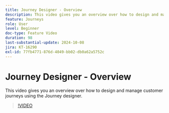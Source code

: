```yaml
---
title: Journey Designer - Overview
description: This video gives you an overview over how to design and manage customer journeys using the Journey designer.
feature: Journeys
role: User
level: Beginner
doc-type: Feature Video
duration: 98
last-substantial-update: 2024-10-08
jira: KT-16290
exl-id: 77fb4771-876d-4049-bb02-db0a62a5752c
---
```

# Journey Designer - Overview

This video gives you an overview over how to design and manage customer journeys using the Journey designer.

>[!VIDEO](https://video.tv.adobe.com/v/3432672/?learn=on)
